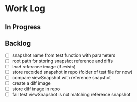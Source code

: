# Work Log

## In Progress

## Backlog

- [ ] snapshot name from test function with parameters
- [ ] root path for storing snapshot reference and diffs
- [ ] load reference image (if exists)
- [ ] store recorded snapshot in repo (folder of test file for now)
- [ ] compare viewSnapshot with reference snapshot
- [ ] create a diff image
- [ ] store diff image in repo
- [ ] fail test viewSnapshot is not matching reference snapshot
